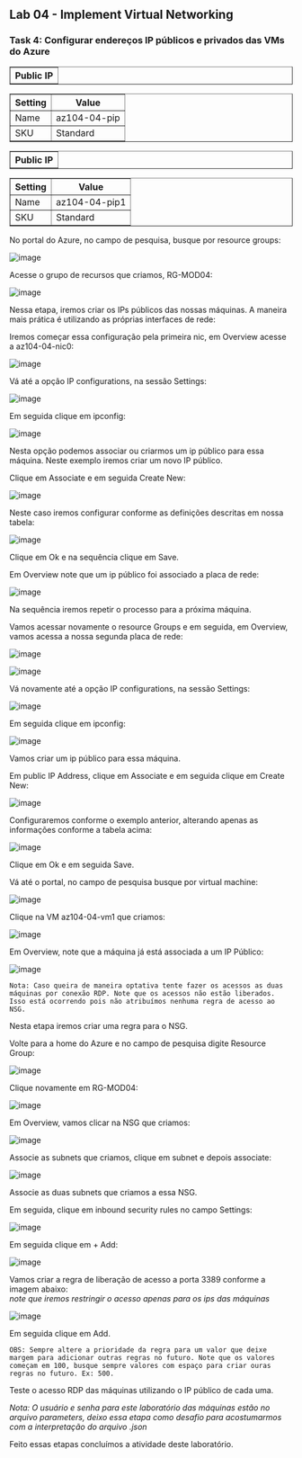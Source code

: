 <h2>Lab 04 - Implement Virtual Networking</h2>
 
<h3>Task 4: Configurar endereços IP públicos e privados das VMs do Azure</h3>

<table border="1">    
  <tr>
    <th colspan="1">Public IP</th> 
</table>

<table border="1">    
  <tr>
    <th colspan="1">Setting</th>  	              
    <th colspan="2">Value</th>
  </tr>
<td>Name</td>
    <td>az104-04-pip</td>
  </tr>
  <tr>
    <td>SKU</td>
    <td>Standard</td>
  </tr>
  </table>
   
<table border="1">    
  <tr>
    <th colspan="1">Public IP</th> 
</table>

<table border="1">    
  <tr>
    <th colspan="1">Setting</th>  	              
    <th colspan="2">Value</th>
  </tr>
<td>Name</td>
    <td>az104-04-pip1</td>
  </tr>
  <tr>
    <td>SKU</td>
    <td>Standard</td>
  </tr>
  <tr>
  </table>


No portal do Azure, no campo de pesquisa, busque por resource groups: 

![image](https://user-images.githubusercontent.com/107069287/191070172-8d0c3dda-b833-4aac-bc15-227251ee7117.png)

Acesse o grupo de recursos que criamos, RG-MOD04:

![image](https://user-images.githubusercontent.com/107069287/191070572-37bd8860-5b02-496a-b64f-27d6dd9772cf.png)

Nessa etapa, iremos criar os IPs públicos das nossas máquinas. 
A maneira mais prática é utilizando as próprias interfaces de rede: 

Iremos começar essa configuração pela primeira nic, em Overview acesse a az104-04-nic0:

![image](https://user-images.githubusercontent.com/107069287/191071144-228e9b81-d5c5-42ae-85f4-01edb2e7edbe.png)

Vá até a opção IP configurations, na sessão Settings: 

![image](https://user-images.githubusercontent.com/107069287/191071985-1964ebdb-c56f-4ef4-9357-4cdad1b8c71a.png)

Em seguida clique em ipconfig: 

![image](https://user-images.githubusercontent.com/107069287/191072297-e81d9f54-13fc-466e-b73e-ba7b40d21366.png)

Nesta opção podemos associar ou criarmos um ip público para essa máquina. 
Neste exemplo iremos criar um novo IP público. 

Clique em Associate e em seguida Create New: 

![image](https://user-images.githubusercontent.com/107069287/191072680-c74dfb67-d38f-4f78-a804-01a3d1e6c31b.png)

Neste caso iremos configurar conforme as definições descritas em nossa tabela: 

![image](https://user-images.githubusercontent.com/107069287/191072915-6f7506cd-4584-4f2e-ab01-ab043301ff0f.png)

Clique em Ok e na sequência clique em Save. 

Em Overview note que um ip público foi associado a placa de rede: 

![image](https://user-images.githubusercontent.com/107069287/191086453-b0a7f836-cbfc-48c7-a112-8d6352b61a5b.png)

Na sequência iremos repetir o processo para a próxima máquina. 

Vamos acessar novamente o resource Groups e em seguida, em Overview, vamos acessa a nossa segunda placa de rede: 

![image](https://user-images.githubusercontent.com/107069287/191086834-ea2b96c2-dfd8-4f17-be43-c03a44af1940.png)

![image](https://user-images.githubusercontent.com/107069287/191086898-89fd047c-8cba-4758-af52-cd597b19ada5.png)

Vá novamente até a opção IP configurations, na sessão Settings: 

![image](https://user-images.githubusercontent.com/107069287/191087277-62481bfd-547d-405f-bfeb-b9f9bdeda9bc.png)

Em seguida clique em ipconfig: 

![image](https://user-images.githubusercontent.com/107069287/191087569-e9633182-6d71-42c2-a20a-fb4493586107.png)

Vamos criar um ip público para essa máquina. 

Em public IP Address, clique em Associate e em seguida clique em Create New: 

![image](https://user-images.githubusercontent.com/107069287/191088466-d00844cf-c5ff-4181-8020-7bf33b5c9970.png)

Configuraremos conforme o exemplo anterior, alterando apenas as informações conforme a tabela acima: 

![image](https://user-images.githubusercontent.com/107069287/191088924-0e914ae1-9fa1-49ac-b595-023718ce4274.png)

Clique em Ok e em seguida Save. 

Vá até o portal, no campo de pesquisa busque por virtual machine:

![image](https://user-images.githubusercontent.com/107069287/191089979-8d1c1036-0e67-4027-82af-aa02476c7324.png)

Clique na VM az104-04-vm1 que criamos: 

![image](https://user-images.githubusercontent.com/107069287/191090135-9cc4aeb4-34a5-4717-a67b-e894095106ce.png)

Em Overview, note que a máquina já está associada a um IP Público: 

![image](https://user-images.githubusercontent.com/107069287/191090284-d6cd31bb-8895-4a4d-8e49-9ce8cbd2d64b.png)

```
Nota: Caso queira de maneira optativa tente fazer os acessos as duas máquinas por conexão RDP. Note que os acessos não estão liberados. Isso está ocorrendo pois não atribuímos nenhuma regra de acesso ao NSG.
```

Nesta etapa iremos criar uma regra para o NSG. 

Volte para a home do Azure e no campo de pesquisa digite Resource Group: 

![image](https://user-images.githubusercontent.com/107069287/191093707-1e0fc00d-4c1a-4e0f-936e-a15a7c033871.png)

Clique novamente em RG-MOD04:

![image](https://user-images.githubusercontent.com/107069287/191093863-a34963b6-940a-4e35-a9d3-3158f4745b82.png)

Em Overview, vamos clicar na NSG que criamos: 

![image](https://user-images.githubusercontent.com/107069287/191094030-f7b3804d-7589-474c-b3ab-0b6dac0ecc75.png)

Associe as subnets que criamos, clique em subnet e depois associate: 

![image](https://user-images.githubusercontent.com/107069287/191094944-600b87b3-f8ec-42db-a327-4d481478f0e0.png)

Associe as duas subnets que criamos a essa NSG. 

Em seguida, clique em inbound security rules no campo Settings: 

![image](https://user-images.githubusercontent.com/107069287/191094199-66f17c07-b33f-427a-804a-04d45fa39053.png)

Em seguida clique em + Add: 

![image](https://user-images.githubusercontent.com/107069287/191094314-eaaf01f8-3987-4c3f-bed6-ac32f5ed1df4.png)

Vamos criar a regra de liberação de acesso a porta 3389 conforme a imagem abaixo: <br>
*note que iremos restringir o acesso apenas para os ips das máquinas*

![image](https://user-images.githubusercontent.com/107069287/191096421-f576c608-5e7b-42e2-b38d-c899e41623f8.png)

Em seguida clique em Add. 

```
OBS: Sempre altere a prioridade da regra para um valor que deixe margem para adicionar outras regras no futuro. Note que os valores começam em 100, busque sempre valores com espaço para criar ouras regras no futuro. Ex: 500. 
``` 

Teste o acesso RDP das máquinas utilizando o IP público de cada uma. 

*Nota: O usuário e senha para este laboratório das máquinas estão no arquivo parameters, deixo essa etapa como desafio para acostumarmos com a interpretação do arquivo .json* 

Feito essas etapas concluímos a atividade deste laboratório. 


